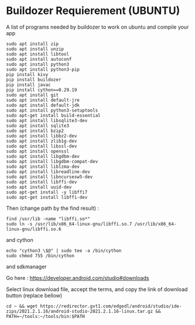 # Buildozer Requierement (UBUNTU)

A list of programs needed by buildozer to work on ubuntu and compile your app

```
sudo apt install zip
sudo apt install unzip
sudo apt install libtool
sudo apt install autoconf
sudo apt install python3
sudo apt install python3-pip
pip install kivy
pip install buildozer
pip install javac
pip install cython==0.29.19
sudo apt install git
sudo apt install default-jre
sudo apt install default-jdk
sudo apt install python3-setuptools
sudo apt-get install build-essential
sudo apt install libsqlite3-dev
sudo apt install sqlite3
sudo apt install bzip2
sudo apt install libbz2-dev
sudo apt install zlib1g-dev
sudo apt install libssl-dev
sudo apt install openssl
sudo apt install libgdbm-dev
sudo apt install libgdbm-compat-dev
sudo apt install liblzma-dev
sudo apt install libreadline-dev
sudo apt install libncursesw5-dev
sudo apt install libffi-dev
sudo apt install uuid-dev
sudo apt-get install -y libffi7
sudo apt-get install libffi-dev
```

Then (change path by the find result) :
```
find /usr/lib -name "libffi.so*"
sudo ln -s /usr/lib/x86_64-linux-gnu/libffi.so.7 /usr/lib/x86_64-linux-gnu/libffi.so.6
```
and cython
```
echo "cython3 \$@" | sudo tee -a /bin/cython
sudo chmod 755 /bin/cython
```
and sdkmanager

Go here : https://developer.android.com/studio#downloads

Select linux download file, accept the terms, and copy the link of download button (replace bellow)
```
cd ~ && wget https://redirector.gvt1.com/edgedl/android/studio/ide-zips/2021.2.1.16/android-studio-2021.2.1.16-linux.tar.gz && PATH=~/tools:~/tools/bin:$PATH
